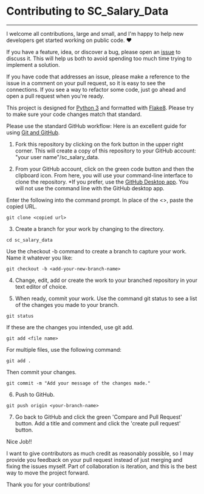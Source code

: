 <h1>Contributing to SC_Salary_Data</h1>
<hr>

I welcome all contributions, large and small, and I'm happy to help new developers get started working on public code. :heart:

If you have a feature, idea, or discover a bug, please open an [issue]( https://github.com/acrosman/sc_salary_data/issues/new) to discuss it. This will help us both to avoid spending too much time trying to implement a solution.

If you have code that addresses an issue, please make a reference to the issue in a comment on your pull request, so it is easy to see the connections. If you see a way to refactor some code, just go ahead and open a pull request when you're ready.

This project is designed for [Python 3](https://docs.python.org/3.0/) and formatted with [Flake8](https://flake8.pycqa.org/en/latest/). Please try to make sure your code changes match that standard.

Please use the standard GitHub workflow:
Here is an excellent guide for using [Git and GitHub](https://training.github.com/downloads/github-git-cheat-sheet/).

1. Fork this repository by clicking on the fork button in the upper right corner. This will create a copy of this repository to your GitHub account: "your user name"/sc_salary_data.

2. From your GitHub account, click on the green code button and then the clipboard icon. From here, you will use your command-line interface to clone the repository.
    *If you prefer, use the [GitHub Desktop app](https://desktop.github.com/). You will not use the command line with the GitHub desktop app.

Enter the following into the command prompt. In place of the <>, paste the copied URL.
```
git clone <copied url>
```

3. Create a branch for your work by changing to the directory.
```
cd sc_salary_data
```
Use the checkout -b command to create a branch to capture your work. Name it whatever you like:
```
git checkout -b <add-your-new-branch-name>
```

4. Change, edit, add or create the work to your branched repository in your text editor of choice.

5. When ready, commit your work. Use the command git status to see a list of the changes you made to your branch.
```
git status
```
If these are the changes you intended, use git add.
```
git add <file name>
```
For multiple files, use the following command:
```
git add .
```
Then commit your changes.
```
git commit -m "Add your message of the changes made."
```

6. Push to GitHub.
```
git push origin <your-branch-name>
```

7. Go back to GitHub and click the green 'Compare and Pull Request' button. Add a title and comment and click the 'create pull request' button.

Nice Job!!

I want to give contributors as much credit as reasonably possible, so I may provide you feedback on your pull request instead of just merging and fixing the issues myself. Part of collaboration is iteration, and this is the best way to move the project forward. 

Thank you for your contributions!
